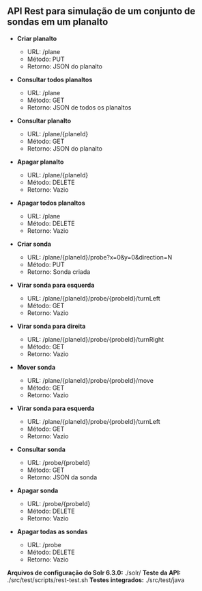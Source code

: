 **API Rest para simulação de um conjunto de sondas em um planalto**
----
* **Criar planalto**

  * URL: /plane
  * Método: PUT
  * Retorno: JSON do planalto

* **Consultar todos planaltos**
  * URL: /plane
  * Método: GET
  * Retorno: JSON de todos os planaltos

* **Consultar planalto**
  * URL: /plane/{planeId}
  * Método: GET
  * Retorno: JSON do planalto

* **Apagar planalto**
  * URL: /plane/{planeId}
  * Método: DELETE
  * Retorno: Vazio

* **Apagar todos planaltos**
  * URL: /plane
  * Método: DELETE
  * Retorno: Vazio

* **Criar sonda**
  * URL: /plane/{planeId}/probe?x=0&y=0&direction=N
  * Método: PUT
  * Retorno: Sonda criada

* **Virar sonda para esquerda**
  * URL: /plane/{planeId}/probe/{probeId}/turnLeft
  * Método: GET
  * Retorno: Vazio

* **Virar sonda para direita**
  * URL: /plane/{planeId}/probe/{probeId}/turnRight
  * Método: GET
  * Retorno: Vazio

* **Mover sonda**
  * URL: /plane/{planeId}/probe/{probeId}/move
  * Método: GET
  * Retorno: Vazio

* **Virar sonda para esquerda**
  * URL: /plane/{planeId}/probe/{probeId}/turnLeft
  * Método: GET
  * Retorno: Vazio

* **Consultar sonda**
  * URL: /probe/{probeId}
  * Método: GET
  * Retorno: JSON da sonda

* **Apagar sonda**
  * URL: /probe/{probeId}
  * Método: DELETE
  * Retorno: Vazio

* **Apagar todas as sondas**
  * URL: /probe
  * Método: DELETE
  * Retorno: Vazio

**Arquivos de configuração do Solr 6.3.0:** ./solr/
**Teste da API:** ./src/test/scripts/rest-test.sh
**Testes integrados:** ./src/test/java
